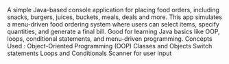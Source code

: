 A simple Java-based console application for placing food orders, including snacks, burgers, juices, buckets, meals, deals and more. 
This app simulates a menu-driven food ordering system where users can select items, specify quantities, and generate a final bill.
Good for learning Java basics like OOP, loops, conditional statements, and menu-driven programming.
Concepts Used : 
    Object-Oriented Programming (OOP)
    Classes and Objects
    Switch statements
    Loops and Conditionals
    Scanner for user input

